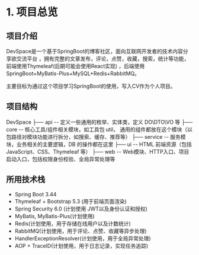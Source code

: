 # 1. 项目总览

## 项目介绍

DevSpace是一个基于SpringBoot的博客社区，面向互联网开发者的技术内容分享欲交流平台 ，拥有完整的文章发布，评论，点赞，收藏，搜索，统计等功能，
前端使用Thymeleaf(后期可能会使用React实现) ，后端使用SpringBoot+MyBatis-Plus+MySQL+Redis+RabbitMQ。

主要目标为通过这个项目学习SpringBoot的使用，写入CV作为个人项目。

## 项目结构

DevSpace
├── api -- 定义一些通用的枚举、实体类，定义 DO\DTO\VO 等
├── core -- 核心工具/组件相关模块，如工具包 util， 通用的组件都放在这个模块（以包路径对模块功能进行拆分，如搜索、缓存、推荐等）
├── service -- 服务模块，业务相关的主要逻辑，DB 的操作都在这里
├── ui -- HTML 前端资源（包括 JavaScript、CSS、Thymeleaf 等）
├── web -- Web模块、HTTP入口、项目启动入口，包括权限身份校验、全局异常处理等

## 所用技术栈

- Spring Boot 3.44
- Thymeleaf + Bootstrap 5.3 (用于前端页面渲染)
- Spring Security 6.0 (计划使用 JWT以及身份认证和授权)
- MyBatis, MyBatis-Plus(计划使用)
- Redis(计划使用，用于存储在线用户以及计数统计)
- RabbitMQ(计划使用，用于评论、点赞、收藏等异步处理)
- HandlerExceptionResolver(计划使用，用于全局异常处理)
- AOP + TraceID(计划使用，用于日志记录，实现任务追踪)